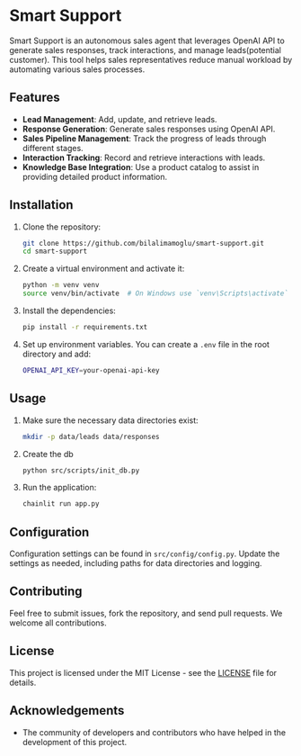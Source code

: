 # Smart Support

Smart Support is an autonomous sales agent that leverages OpenAI API to generate sales responses, track interactions, and manage leads(potential customer). This tool helps sales representatives reduce manual workload by automating various sales processes.

## Features

- **Lead Management**: Add, update, and retrieve leads.
- **Response Generation**: Generate sales responses using OpenAI API.
- **Sales Pipeline Management**: Track the progress of leads through different stages.
- **Interaction Tracking**: Record and retrieve interactions with leads.
- **Knowledge Base Integration**: Use a product catalog to assist in providing detailed product information.

## Installation

1. Clone the repository:

    ```sh
    git clone https://github.com/bilalimamoglu/smart-support.git
    cd smart-support
    ```

2. Create a virtual environment and activate it:

    ```sh
    python -m venv venv
    source venv/bin/activate  # On Windows use `venv\Scripts\activate`
    ```

3. Install the dependencies:

    ```sh
    pip install -r requirements.txt
    ```

4. Set up environment variables. You can create a `.env` file in the root directory and add:

    ```sh
    OPENAI_API_KEY=your-openai-api-key
    ```

## Usage

1. Make sure the necessary data directories exist:

    ```sh
    mkdir -p data/leads data/responses
    ```
   
2. Create the db

    ```sh
    python src/scripts/init_db.py
    ```

3. Run the application:

    ```sh
    chainlit run app.py
    ```

## Configuration

Configuration settings can be found in `src/config/config.py`. Update the settings as needed, including paths for data directories and logging.

## Contributing

Feel free to submit issues, fork the repository, and send pull requests. We welcome all contributions.

## License

This project is licensed under the MIT License - see the [LICENSE](LICENSE) file for details.

## Acknowledgements

- The community of developers and contributors who have helped in the development of this project.

